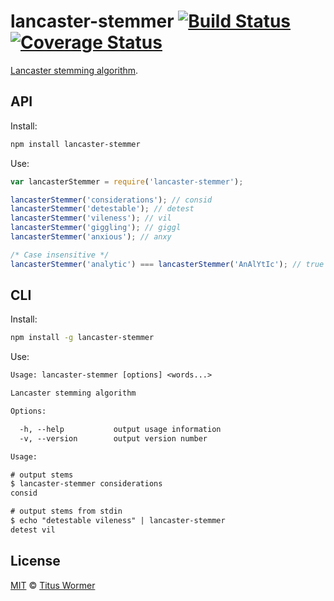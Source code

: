 # lancaster-stemmer [![Build Status][travis-badge]][travis] [![Coverage Status][codecov-badge]][codecov]

[Lancaster stemming algorithm][source].

## API

Install:

```bash
npm install lancaster-stemmer
```

Use:

```js
var lancasterStemmer = require('lancaster-stemmer');

lancasterStemmer('considerations'); // consid
lancasterStemmer('detestable'); // detest
lancasterStemmer('vileness'); // vil
lancasterStemmer('giggling'); // giggl
lancasterStemmer('anxious'); // anxy

/* Case insensitive */
lancasterStemmer('analytic') === lancasterStemmer('AnAlYtIc'); // true
```

## CLI

Install:

```sh
npm install -g lancaster-stemmer
```

Use:

```txt
Usage: lancaster-stemmer [options] <words...>

Lancaster stemming algorithm

Options:

  -h, --help           output usage information
  -v, --version        output version number

Usage:

# output stems
$ lancaster-stemmer considerations
consid

# output stems from stdin
$ echo "detestable vileness" | lancaster-stemmer
detest vil
```

## License

[MIT][license] © [Titus Wormer][author]

<!-- Definitions -->

[travis-badge]: https://img.shields.io/travis/wooorm/lancaster-stemmer.svg

[travis]: https://travis-ci.org/wooorm/lancaster-stemmer

[codecov-badge]: https://img.shields.io/codecov/c/github/wooorm/lancaster-stemmer.svg

[codecov]: https://codecov.io/github/wooorm/lancaster-stemmer

[license]: LICENSE

[author]: http://wooorm.com

[source]: http://web.archive.org/web/20140827005744/http://www.comp.lancs.ac.uk/computing/research/stemming/index.htm
